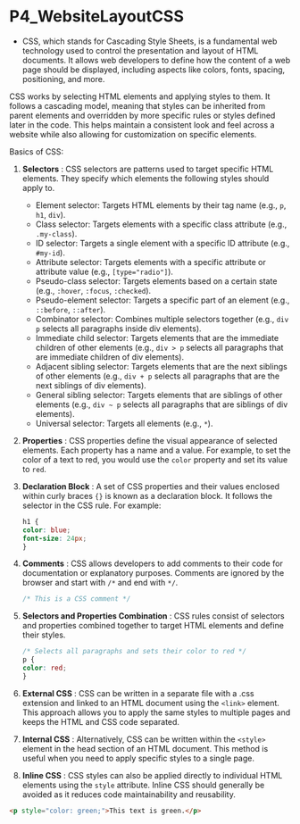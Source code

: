 # P4_WebsiteLayoutCSS

- CSS, which stands for Cascading Style Sheets, is a fundamental web technology used to control the presentation and layout of HTML documents. It allows web developers to define how the content of a web page should be displayed, including aspects like colors, fonts, spacing, positioning, and more.

CSS works by selecting HTML elements and applying styles to them. It follows a cascading model, meaning that styles can be inherited from parent elements and overridden by more specific rules or styles defined later in the code. This helps maintain a consistent look and feel across a website while also allowing for customization on specific elements.

Basics of CSS:

1. **Selectors** : CSS selectors are patterns used to target specific HTML elements. They specify which elements the following styles should apply to.
    - Element selector: Targets HTML elements by their tag name (e.g., `p`, `h1`, `div`).
    - Class selector: Targets elements with a specific class attribute (e.g., `.my-class`).
    - ID selector: Targets a single element with a specific ID attribute (e.g., `#my-id`).
    - Attribute selector: Targets elements with a specific attribute or attribute value (e.g., `[type="radio"]`).
    - Pseudo-class selector: Targets elements based on a certain state (e.g., `:hover`, `:focus`, `:checked`).
    - Pseudo-element selector: Targets a specific part of an element (e.g., `::before`, `::after`).
    - Combinator selector: Combines multiple selectors together (e.g., `div p` selects all paragraphs inside div elements).
    - Immediate child selector: Targets elements that are the immediate children of other elements (e.g., `div > p` selects all paragraphs that are immediate children of div elements).
    - Adjacent sibling selector: Targets elements that are the next siblings of other elements (e.g., `div + p` selects all paragraphs that are the next siblings of div elements).
    - General sibling selector: Targets elements that are siblings of other elements (e.g., `div ~ p` selects all paragraphs that are siblings of div elements).
    - Universal selector: Targets all elements (e.g., `*`).
2. **Properties** : CSS properties define the visual appearance of selected elements. Each property has a name and a value. For example, to set the color of a text to red, you would use the `color` property and set its value to `red`.
3. **Declaration Block** : A set of CSS properties and their values enclosed within curly braces `{}` is known as a declaration block. It follows the selector in the CSS rule. For example:

    ```css
    h1 {
    color: blue;
    font-size: 24px;
    }
    ```

4. **Comments** : CSS allows developers to add comments to their code for documentation or explanatory purposes. Comments are ignored by the browser and start with `/*` and end with `*/`.

    ```css
    /* This is a CSS comment */
    ```

5. **Selectors and Properties Combination** : CSS rules consist of selectors and properties combined together to target HTML elements and define their styles.

    ```css
    /* Selects all paragraphs and sets their color to red */
    p {
    color: red;
    }
    ```

6. **External CSS** : CSS can be written in a separate file with a .css extension and linked to an HTML document using the `<link>` element. This approach allows you to apply the same styles to multiple pages and keeps the HTML and CSS code separated.
7. **Internal CSS** : Alternatively, CSS can be written within the `<style>` element in the head section of an HTML document. This method is useful when you need to apply specific styles to a single page.
8. **Inline CSS** : CSS styles can also be applied directly to individual HTML elements using the `style` attribute. Inline CSS should generally be avoided as it reduces code maintainability and reusability.

```html
<p style="color: green;">This text is green.</p>
```
